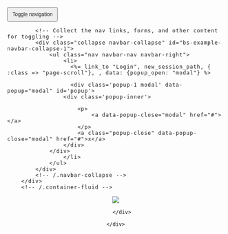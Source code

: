<style>
header {
  text-align: center;
}
/*img {
  text-align: center;
  padding-top: 70px;
  max-width:100%;
  max-height:100%;
}*/
.navbar-default {
  background-color: white;
  border-color: rgba(34, 34, 34, 0.05);
  -webkit-transition: all 0.35s;
  -moz-transition: all 0.35s;
  transition: all 0.35s;
  font-family: 'Catamaran', 'Helvetica', 'Arial', 'sans-serif';
  font-weight: 200;
  letter-spacing: 1px;
}
.navbar-default .navbar-header .navbar-brand {
  font-family: 'Catamaran', 'Helvetica', 'Arial', 'sans-serif';
  font-weight: 200;
  letter-spacing: 1px;
  color: #fdcc52;
}
.navbar-default .navbar-header .navbar-brand:hover,
.navbar-default .navbar-header .navbar-brand:focus {
  color: #fcbd20;
}
.navbar-default .navbar-header .navbar-toggle {
  font-size: 12px;
  color: #222222;
  padding: 8px 10px;
}
.navbar-default .nav > li > a {
  font-family: 'Lato', 'Helvetica', 'Arial', 'sans-serif';
  text-transform: uppercase;
  letter-spacing: 2px;
  font-size: 11px;
}
.navbar-default .nav > li > a,
.navbar-default .nav > li > a:focus {
  color: #222222;
}
.navbar-default .nav > li > a:hover,
.navbar-default .nav > li > a:focus:hover {
  color: #fdcc52;
}
.navbar-default .nav > li.active > a,
.navbar-default .nav > li.active > a:focus {
  color: #fdcc52 !important;
  background-color: transparent;
}
.navbar-default .nav > li.active > a:hover,
.navbar-default .nav > li.active > a:focus:hover {
  background-color: transparent;
}
@media (min-width: 768px) {
  .navbar-default {
    background-color: transparent;
    border-color: transparent;
  }
  .navbar-default .navbar-header .navbar-brand {
    color: rgba(255, 255, 255, 0.7);
  }
  .navbar-default .navbar-header .navbar-brand:hover,
  .navbar-default .navbar-header .navbar-brand:focus {
    color: white;
  }
  .navbar-default .nav > li > a,
  .navbar-default .nav > li > a:focus {
    color: rgba(255, 255, 255, 0.7);
  }
  .navbar-default .nav > li > a:hover,
  .navbar-default .nav > li > a:focus:hover {
    color: white;
  }
  .navbar-default.affix {
    background-color: white;
    border-color: rgba(34, 34, 34, 0.1);
  }
  .navbar-default.affix .navbar-header .navbar-brand {
    color: #222222;
  }
  .navbar-default.affix .navbar-header .navbar-brand:hover,
  .navbar-default.affix .navbar-header .navbar-brand:focus {
    color: #fdcc52;
  }
  .navbar-default.affix .nav > li > a,
  .navbar-default.affix .nav > li > a:focus {
    color: #222222;
  }
  .navbar-default.affix .nav > li > a:hover,
  .navbar-default.affix .nav > li > a:focus:hover {
    color: #fdcc52;
  }
}

</style>

<div class="container">
<nav id="mainNav" class="navbar navbar-default navbar-fixed-top">
        <div class="container">
            <!-- Brand and toggle get grouped for better mobile display -->
            <div class="navbar-header">
                <button type="button" class="navbar-toggle collapsed" data-toggle="collapse" data-target="#bs-example-navbar-collapse-1">
                    <span class="sr-only">Toggle navigation</span><i class="fa fa-bars"></i>
                </button>
                <a class="navbar-brand page-scroll" href="#page-top">PUPPY PAD</a>
            </div>

            <!-- Collect the nav links, forms, and other content for toggling -->
            <div class="collapse navbar-collapse" id="bs-example-navbar-collapse-1">
                <ul class="nav navbar-nav navbar-right">
                    <li>
                      <%= link_to "Login", new_session_path, { :class => "page-scroll"}, , data: {popup_open: "modal"} %>

                      <div class='popup-1 modal' data-popup="modal" id='popup'>
                    <div class='popup-inner'>
                      
                        <p>
                            <a data-popup-close="modal" href="#"></a>
                        </p>
                        <a class="popup-close" data-popup-close="modal" href="#">x</a>
                    </div>
                </div>
                    </li>
                </ul>
            </div>
            <!-- /.navbar-collapse -->
        </div>
        <!-- /.container-fluid -->
</nav>
</div>

<header>
  <div class="background-container">
    <img src="https://mir-s3-cdn-cf.behance.net/project_modules/max_1200/93a91240649039.579107869ed86.jpg">
    <div class="row">
        <div class="header-content">
          <!-- <div class="header-content-inner">
              <h1>Do You Have A Dog?</h1>
              <a href="#download" class="btn btn-outline btn-xl page-scroll">Yes</a>
              <a href="#download" class="btn btn-outline btn-xl page-scroll">No</a>
          </div> -->

        </div>

    </div>
  </div>
</header>
